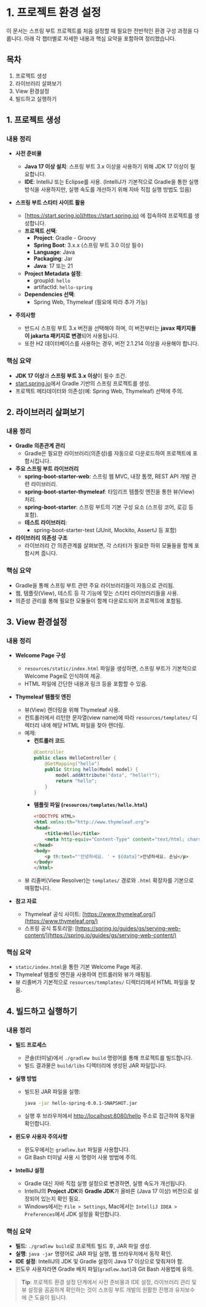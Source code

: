 # 1. 프로젝트 환경 설정

이 문서는 스프링 부트 프로젝트를 처음 설정할 때 필요한 전반적인 환경 구성 과정을 다룹니다. 아래 각 챕터별로 자세한 내용과 핵심 요약을 포함하여 정리했습니다.


## 목차
1. 프로젝트 생성
2. 라이브러리 살펴보기
3. View 환경설정
4. 빌드하고 실행하기


## 1. 프로젝트 생성

### 내용 정리
- **사전 준비물**
  - **Java 17 이상 설치**: 스프링 부트 3.x 이상을 사용하기 위해 JDK 17 이상이 필요합니다.
  - **IDE**: IntelliJ 또는 Eclipse를 사용. (IntelliJ가 기본적으로 Gradle을 통한 실행 방식을 사용하지만, 실행 속도를 개선하기 위해 자바 직접 실행 방법도 있음)
  
- **스프링 부트 스타터 사이트 활용**
  - [https://start.spring.io](https://start.spring.io) 에 접속하여 프로젝트를 생성합니다.
  - **프로젝트 선택**:  
    - **Project**: Gradle - Groovy  
    - **Spring Boot**: 3.x.x (스프링 부트 3.0 이상 필수)  
    - **Language**: Java  
    - **Packaging**: Jar  
    - **Java**: 17 또는 21  
  - **Project Metadata 설정**:  
    - groupId: `hello`  
    - artifactId: `hello-spring`
  - **Dependencies 선택**:  
    - Spring Web, Thymeleaf (필요에 따라 추가 가능)

- **주의사항**
  - 반드시 스프링 부트 3.x 버전을 선택해야 하며, 이 버전부터는 **javax 패키지들이 jakarta 패키지로 변경**되어 사용됩니다.
  - 또한 H2 데이터베이스를 사용하는 경우, 버전 2.1.214 이상을 사용해야 합니다.

### 핵심 요약
- **JDK 17 이상**과 **스프링 부트 3.x 이상**이 필수 조건.
- [start.spring.io](https://start.spring.io)에서 Gradle 기반의 스프링 프로젝트를 생성.
- 프로젝트 메타데이터와 의존성(예: Spring Web, Thymeleaf) 선택에 주의.


## 2. 라이브러리 살펴보기

### 내용 정리
- **Gradle 의존관계 관리**
  - Gradle은 필요한 라이브러리(의존성)를 자동으로 다운로드하여 프로젝트에 포함시킵니다.
- **주요 스프링 부트 라이브러리**
  - **spring-boot-starter-web**: 스프링 웹 MVC, 내장 톰캣, REST API 개발 관련 라이브러리.
  - **spring-boot-starter-thymeleaf**: 타임리프 템플릿 엔진을 통한 뷰(View) 처리.
  - **spring-boot-starter**: 스프링 부트의 기본 구성 요소 (스프링 코어, 로깅 등 포함).
  - **테스트 라이브러리**:  
    - spring-boot-starter-test (JUnit, Mockito, AssertJ 등 포함)
- **라이브러리 의존성 구조**
  - 라이브러리 간 의존관계를 살펴보면, 각 스타터가 필요한 하위 모듈들을 함께 포함시켜 줍니다.

### 핵심 요약
- Gradle을 통해 스프링 부트 관련 주요 라이브러리들이 자동으로 관리됨.
- 웹, 템플릿(View), 테스트 등 각 기능에 맞는 스타터 라이브러리들을 사용.
- 의존성 관리를 통해 필요한 모듈들이 함께 다운로드되어 프로젝트에 포함됨.


## 3. View 환경설정

### 내용 정리
- **Welcome Page 구성**
  - `resources/static/index.html` 파일을 생성하면, 스프링 부트가 기본적으로 Welcome Page로 인식하여 제공.
  - HTML 파일에 간단한 내용과 링크 등을 포함할 수 있음.
  
- **Thymeleaf 템플릿 엔진**
  - 뷰(View) 렌더링을 위해 Thymeleaf 사용.
  - 컨트롤러에서 리턴한 문자열(view name)에 따라 `resources/templates/` 디렉터리 내에 해당 HTML 파일을 찾아 렌더링.
  - 예제:
    - **컨트롤러 코드**
      ```java
      @Controller
      public class HelloController {
          @GetMapping("hello")
          public String hello(Model model) {
              model.addAttribute("data", "hello!!");
              return "hello";
          }
      }
      ```
    - **템플릿 파일 (`resources/templates/hello.html`)**
      ```html
      <!DOCTYPE HTML>
      <html xmlns:th="http://www.thymeleaf.org">
      <head>
          <title>Hello</title>
          <meta http-equiv="Content-Type" content="text/html; charset=UTF-8" />
      </head>
      <body>
          <p th:text="'안녕하세요. ' + ${data}">안녕하세요. 손님</p>
      </body>
      </html>
      ```
  - 뷰 리졸버(View Resolver)는 `templates/` 경로와 `.html` 확장자를 기본으로 매핑합니다.

- **참고 자료**
  - Thymeleaf 공식 사이트: [https://www.thymeleaf.org/](https://www.thymeleaf.org/)
  - 스프링 공식 튜토리얼: [https://spring.io/guides/gs/serving-web-content/](https://spring.io/guides/gs/serving-web-content/)

### 핵심 요약
- `static/index.html`을 통한 기본 Welcome Page 제공.
- Thymeleaf 템플릿 엔진을 사용하여 컨트롤러와 뷰가 매핑됨.
- 뷰 리졸버가 기본적으로 `resources/templates/` 디렉터리에서 HTML 파일을 찾음.


## 4. 빌드하고 실행하기

### 내용 정리
- **빌드 프로세스**
  - 콘솔(터미널)에서 `./gradlew build` 명령어를 통해 프로젝트를 빌드합니다.
  - 빌드 결과물은 `build/libs` 디렉터리에 생성된 JAR 파일입니다.
  
- **실행 방법**
  - 빌드된 JAR 파일을 실행:  
    ```bash
    java -jar hello-spring-0.0.1-SNAPSHOT.jar
    ```
  - 실행 후 브라우저에서 [http://localhost:8080/hello](http://localhost:8080/hello) 주소로 접근하여 동작을 확인합니다.
  
- **윈도우 사용자 주의사항**
  - 윈도우에서는 `gradlew.bat` 파일을 사용합니다.
  - Git Bash 터미널 사용 시 명령어 사용 방법에 주의.
  
- **IntelliJ 설정**
  - Gradle 대신 자바 직접 실행 설정으로 변경하면, 실행 속도가 개선됩니다.
  - IntelliJ의 **Project JDK**와 **Gradle JDK**가 올바른 (Java 17 이상) 버전으로 설정되어 있는지 확인 필요.
  - Windows에서는 `File > Settings`, Mac에서는 `IntelliJ IDEA > Preferences`에서 JDK 설정을 확인합니다.

### 핵심 요약
- **빌드**: `./gradlew build`로 프로젝트 빌드 후, JAR 파일 생성.
- **실행**: `java -jar` 명령어로 JAR 파일 실행, 웹 브라우저에서 동작 확인.
- **IDE 설정**: IntelliJ의 JDK 및 Gradle 설정이 Java 17 이상으로 맞춰져야 함.
- 윈도우 사용자라면 Gradle 배치 파일(`gradlew.bat`)과 Git Bash 사용법에 유의.


> **Tip**: 프로젝트 환경 설정 단계에서 사전 준비물과 IDE 설정, 라이브러리 관리 및 뷰 설정을 꼼꼼하게 확인하는 것이 스프링 부트 개발의 원활한 진행과 유지보수에 큰 도움이 됩니다.
